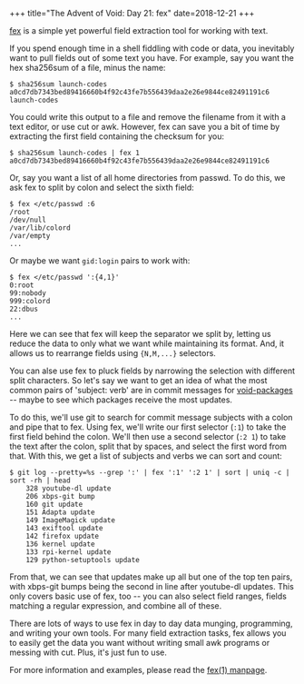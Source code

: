 +++
title="The Advent of Void: Day 21: fex"
date=2018-12-21
+++

[fex](https://www.semicomplete.com/projects/fex/) is a simple yet
powerful field extraction tool for working with text.

If you spend enough time in a shell fiddling with code or data, you
inevitably want to pull fields out of some text you have. For example,
say you want the hex sha256sum of a file, minus the name:

    $ sha256sum launch-codes
    a0cd7db7343bed89416660b4f92c43fe7b556439daa2e26e9844ce82491191c6  launch-codes

You could write this output to a file and remove the filename from it
with a text editor, or use cut or awk. However, fex can save you a bit
of time by extracting the first field containing the checksum for you:

    $ sha256sum launch-codes | fex 1
    a0cd7db7343bed89416660b4f92c43fe7b556439daa2e26e9844ce82491191c6

Or, say you want a list of all home directories from passwd. To do this,
we ask fex to split by colon and select the sixth field:

```
$ fex </etc/passwd :6
/root
/dev/null
/var/lib/colord
/var/empty
...
```

Or maybe we want `gid:login` pairs to work with:

```
$ fex </etc/passwd ':{4,1}'
0:root
99:nobody
999:colord
22:dbus
...
```

Here we can see that fex will keep the separator we split by, letting us
reduce the data to only what we want while maintaining its format. And,
it allows us to rearrange fields using `{N,M,...}` selectors.

You can alse use fex to pluck fields by narrowing the selection with
different split characters. So let's say we want to get an idea of what
the most common pairs of 'subject: verb' are in commit messages for
[void-packages](https://github.com/void-linux/void-packages) -- maybe to
see which packages receive the most updates.

To do this, we'll use git to search for commit message subjects with
a colon and pipe that to fex. Using fex, we'll write our first selector
(`:1`) to take the first field behind the colon. We'll then use a second
selector (`:2 1`) to take the text after the colon, split that by
spaces, and select the first word from that. With this, we get a list of
subjects and verbs we can sort and count:

```
$ git log --pretty=%s --grep ':' | fex ':1' ':2 1' | sort | uniq -c | sort -rh | head
    328 youtube-dl update
    206 xbps-git bump
    160 git update
    151 Adapta update
    149 ImageMagick update
    143 exiftool update
    142 firefox update
    136 kernel update
    133 rpi-kernel update
    129 python-setuptools update
```

From that, we can see that updates make up all but one of the top ten
pairs, with xbps-git bumps being the second in line after youtube-dl
updates. This only covers basic use of fex, too -- you can also select
field ranges, fields matching a regular expression, and combine all of
these.

There are lots of ways to use fex in day to day data munging,
programming, and writing your own tools. For many field extraction
tasks, fex allows you to easily get the data you want without writing
small awk programs or messing with cut. Plus, it's just fun to use.

For more information and examples, please read the [fex(1)
manpage](https://man.voidlinux.org/1/fex).
